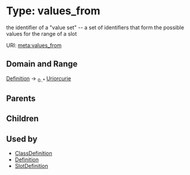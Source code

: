 
# Type: values_from


the identifier of a "value set" -- a set of identifiers that form the possible values for the range of a slot

URI: [meta:values_from](https://w3id.org/biolink/biolinkml/meta/values_from)


## Domain and Range

[Definition](Definition.md) ->  <sub>0..*</sub> [Uriorcurie](types/Uriorcurie.md)

## Parents


## Children


## Used by

 * [ClassDefinition](ClassDefinition.md)
 * [Definition](Definition.md)
 * [SlotDefinition](SlotDefinition.md)
